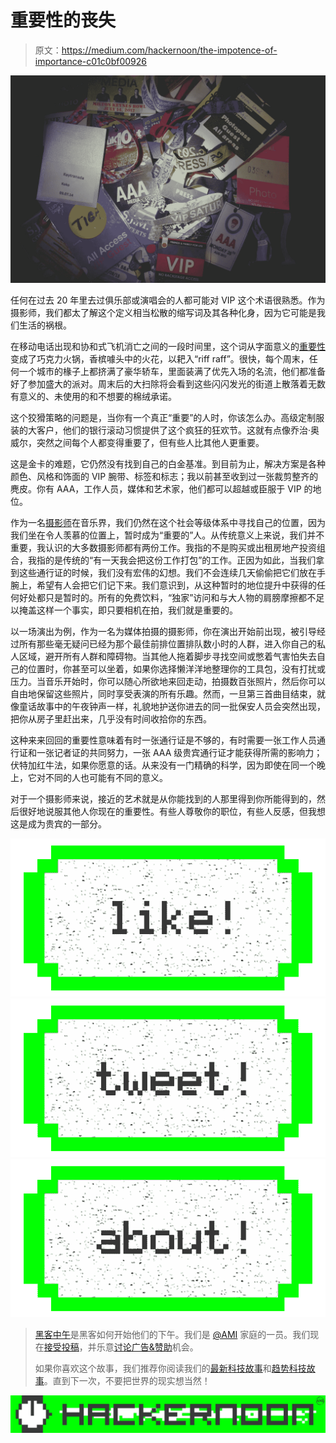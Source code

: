# 重要性的丧失

> 原文：<https://medium.com/hackernoon/the-impotence-of-importance-c01c0bf00926>

![](img/9c227404578ab5f3fe193f7b39253a62.png)

任何在过去 20 年里去过俱乐部或演唱会的人都可能对 VIP 这个术语很熟悉。作为摄影师，我们都太了解这个定义相当松散的缩写词及其各种化身，因为它可能是我们生活的祸根。

在移动电话出现和协和式飞机消亡之间的一段时间里，这个词从字面意义的[重要性](https://hackernoon.com/tagged/importance)变成了巧克力火锅，香槟噱头中的火花，以耙入“riff raff”。很快，每个周末，任何一个城市的椽子上都挤满了豪华轿车，里面装满了优先入场的名流，他们都准备好了参加盛大的派对。周末后的大扫除将会看到这些闪闪发光的街道上散落着无数有意义的、未使用的和不想要的棉绒承诺。

这个狡猾策略的问题是，当你有一个真正“重要”的人时，你该怎么办。高级定制服装的大客户，他们的银行滚动习惯提供了这个疯狂的狂欢节。这就有点像乔治·奥威尔，突然之间每个人都变得重要了，但有些人比其他人更重要。

这是金卡的难题，它仍然没有找到自己的白金基准。到目前为止，解决方案是各种颜色、风格和饰面的 VIP 腕带、标签和标志；我以前甚至收到过一张裁剪整齐的麂皮。你有 AAA，工作人员，媒体和艺术家，他们都可以超越或臣服于 VIP 的地位。

作为一名[摄影师](https://hackernoon.com/tagged/photographer)在音乐界，我们仍然在这个社会等级体系中寻找自己的位置，因为我们坐在令人羡慕的位置上，暂时成为“重要的”人。从传统意义上来说，我们并不重要，我认识的大多数摄影师都有两份工作。我指的不是购买或出租房地产投资组合，我指的是传统的“有一天我会把这份工作打包”的工作。正因为如此，当我们拿到这些通行证的时候，我们没有宏伟的幻想。我们不会连续几天偷偷把它们放在手腕上，希望有人会把它们记下来。我们意识到，从这种暂时的地位提升中获得的任何好处都只是暂时的。所有的免费饮料，“独家”访问和与大人物的肩膀摩擦都不足以掩盖这样一个事实，即只要相机在拍，我们就是重要的。

以一场演出为例，作为一名为媒体拍摄的摄影师，你在演出开始前出现，被引导经过所有那些毫无疑问已经为那个最佳前排位置排队数小时的人群，进入你自己的私人区域，避开所有人群和障碍物。当其他人拖着脚步寻找空间或憋着气害怕失去自己的位置时，你甚至可以坐着，如果你选择懒洋洋地整理你的工具包，没有打扰或压力。当音乐开始时，你可以随心所欲地来回走动，拍摄数百张照片，然后你可以自由地保留这些照片，同时享受表演的所有乐趣。然而，一旦第三首曲目结束，就像童话故事中的午夜钟声一样，礼貌地护送你进去的同一批保安人员会突然出现，把你从房子里赶出来，几乎没有时间收拾你的东西。

这种来来回回的重要性意味着有时一张通行证是不够的，有时需要一张工作人员通行证和一张记者证的共同努力，一张 AAA 级贵宾通行证才能获得所需的影响力；伏特加红牛法，如果你愿意的话。从来没有一门精确的科学，因为即使在同一个晚上，它对不同的人也可能有不同的意义。

对于一个摄影师来说，接近的艺术就是从你能找到的人那里得到你所能得到的，然后很好地说服其他人你现在的重要性。有些人尊敬你的职位，有些人反感，但我想这是成为贵宾的一部分。

[![](img/50ef4044ecd4e250b5d50f368b775d38.png)](http://bit.ly/HackernoonFB)[![](img/979d9a46439d5aebbdcdca574e21dc81.png)](https://goo.gl/k7XYbx)[![](img/2930ba6bd2c12218fdbbf7e02c8746ff.png)](https://goo.gl/4ofytp)

> [黑客中午](http://bit.ly/Hackernoon)是黑客如何开始他们的下午。我们是 [@AMI](http://bit.ly/atAMIatAMI) 家庭的一员。我们现在[接受投稿](http://bit.ly/hackernoonsubmission)，并乐意[讨论广告&赞助](mailto:partners@amipublications.com)机会。
> 
> 如果你喜欢这个故事，我们推荐你阅读我们的[最新科技故事](http://bit.ly/hackernoonlatestt)和[趋势科技故事](https://hackernoon.com/trending)。直到下一次，不要把世界的现实想当然！

[![](img/be0ca55ba73a573dce11effb2ee80d56.png)](https://goo.gl/Ahtev1)